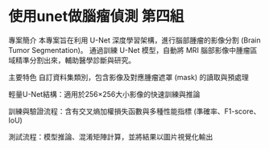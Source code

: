 # 使用unet做腦瘤偵測 第四組
專案簡介
本專案旨在利用 U-Net 深度學習架構，進行腦部腫瘤的影像分割 (Brain Tumor Segmentation)。
通過訓練 U-Net 模型，自動將 MRI 腦部影像中腫瘤區域精準分割出來，輔助醫學診斷與研究。

主要特色
自訂資料集類別，包含影像及對應腫瘤遮罩 (mask) 的讀取與預處理

輕量U-Net結構：適用於256×256大小影像的快速訓練與推論

訓練與驗證流程：含有交叉熵加權損失函數與多種性能指標 (準確率、F1-score、IoU)

測試流程：模型推論、混淆矩陣計算，並將結果以圖片視覺化輸出

